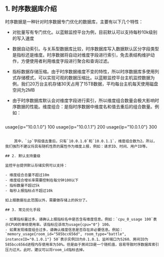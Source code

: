 
## 1. 时序数据库介绍

时序数据是一种针对时序数据专门优化的数据库，主要有以下几个特性：
    
- 对批量写有专门优化。以蓝鲸监控平台为例，目前默认可以支持每秒10k级别的写入速度
- 数据自动索引。与关系型数据库比较，时序数据库写入数据默认区分字段类型是指标还是维度。时序数据将自动对维度字段进行索引，免去表结构维护动作，方便使用者利用维度字段进行聚合和查询过滤。
- 指标数据存储压缩。由于时序数据维度不变的特性，所以时序数据库多使用列式存储模式，可以实现可观的数据压缩比。以蓝鲸监控平台主机监控数据为例，我们20万台主机存储30天占用了15TB数据，平均每台主机每天使用磁盘空间为2MB
- 由于时序数据库默认会对维度字段进行索引，所以维度组合数量会极大影响时序数据的性能。维度组合：是指时序数据中维度名和值去重后的组合数量。例如：

    ```
usage{ip="10.0.1.0"} 100
usage{ip="10.0.1.1"} 200
usage{ip="10.0.1.0"} 300
```
    
    其中，`ip`字段值去重后，只有`10.0.1.0`和`10.0.1.1`，维度组合数为2。所以，我们强烈不建议将具有随机性质的属性作为维度上报，例如：请求ID、时间、用户ID等。

## 2. 默认支持量级

监控平台提供默认存储实例可以支持：

- 维度组合总量不超过10m
- 维度组合增长率需要控制在每分钟100以下
- 指标数量不超过5k
- 每秒上报指标点不超过10k

如上报数据在此范围以外，需要做存储上的拆分了。

## 3. 常见优化手段

- 如果指标量过多，请确认上报指标名中是否含有维度信息。例如：`cpu_0_usage 100`表示CPU0的单核使用率。该指标应该改为usage{cpu="0"} 100。
- 如果发现维度组合过多，请确认维度信息是否存在非必要信息。例如：`memory_usage{room_id="585bcc656d", room_type="battle", instanceID="0.1.0.1"} 50`表示实例ID为0.1.0.1、监听端口为5260、房间ID为585bcc656d进程内存使用率为50%。但是由于房间ID是一个随机值，容易导致时序数据库索引压力过大。此时，建议可以将room_id指标去掉。

